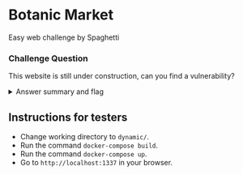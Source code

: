 # Botanic Market 

Easy web challenge by Spaghetti

### Challenge Question

This website is still under construction, can you find a vulnerability?

<details> 
  <summary>Answer summary and flag</summary>
  
  There is a double base64 encoded admin cookie that needs to be set to `ZEhKMVpR`, or true in double base64 (URL-safe variant).
  
  clubeh{c00k13_4u7h3n71c4710n_15_n07_54f3_eEr328VD}
</details>

## Instructions for testers

- Change working directory to `dynamic/`.
- Run the command `docker-compose build`.
- Run the command `docker-compose up`.
- Go to `http://localhost:1337` in your browser.

